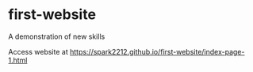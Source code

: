 # first-website
A demonstration of new skills

Access website at https://spark2212.github.io/first-website/index-page-1.html
